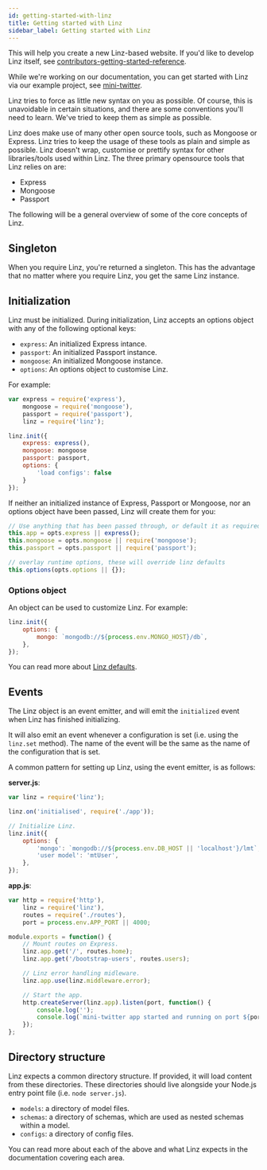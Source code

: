 ```yaml
---
id: getting-started-with-linz
title: Getting started with Linz
sidebar_label: Getting started with Linz
---
```


This will help you create a new Linz-based website. If you'd like to develop Linz itself, see [contributors-getting-started-reference](./getting-started-with-linz-development).

While we're working on our documentation, you can get started with Linz via our example project, see [mini-twitter](./mini-twitter).

Linz tries to force as little new syntax on you as possible. Of course, this is unavoidable in certain situations, and there are some conventions you'll need to learn. We've tried to keep them as simple as possible.

Linz does make use of many other open source tools, such as Mongoose or Express. Linz tries to keep the usage of these tools as plain and simple as possible. Linz doesn't wrap, customise or prettify syntax for other libraries/tools used within Linz. The three primary opensource tools that Linz relies on are:

-   Express
-   Mongoose
-   Passport

The following will be a general overview of some of the core concepts of Linz.

## Singleton

When you require Linz, you're returned a singleton. This has the advantage that no matter where you require Linz, you get the same Linz instance.

## Initialization

Linz must be initialized. During initialization, Linz accepts an options object with any of the following optional keys:

-   `express`: An initialized Express intance.
-   `passport`: An initialized Passport instance.
-   `mongoose`: An initialized Mongoose instance.
-   `options`: An options object to customise Linz.

For example:

```javascript
var express = require('express'),
    mongoose = require('mongoose'),
    passport = require('passport'),
    linz = require('linz');

linz.init({
    express: express(),
    mongoose: mongoose
    passport: passport,
    options: {
        'load configs': false
    }
});
```

If neither an initialized instance of Express, Passport or Mongoose, nor an options object have been passed, Linz will create them for you:

```javascript
// Use anything that has been passed through, or default it as required.
this.app = opts.express || express();
this.mongoose = opts.mongoose || require('mongoose');
this.passport = opts.passport || require('passport');

// overlay runtime options, these will override linz defaults
this.options(opts.options || {});
```

### Options object

An object can be used to customize Linz. For example:

```javascript
linz.init({
    options: {
        mongo: `mongodb://${process.env.MONGO_HOST}/db`,
    },
});
```

You can read more about [Linz defaults](./linz-defaults).

## Events

The Linz object is an event emitter, and will emit the `initialized` event when Linz has finished initializing.

It will also emit an event whenever a configuration is set (i.e. using the `linz.set` method). The name of the event will be the same as the name of the configuration that is set.

A common pattern for setting up Linz, using the event emitter, is as follows:

**server.js**:

```javascript
var linz = require('linz');

linz.on('initialised', require('./app'));

// Initialize Linz.
linz.init({
    options: {
        'mongo': `mongodb://${process.env.DB_HOST || 'localhost'}/lmt`,
        'user model': 'mtUser',
    },
});
```

**app.js**:

```javascript
var http = require('http'),
    linz = require('linz'),
    routes = require('./routes'),
    port = process.env.APP_PORT || 4000;

module.exports = function() {
    // Mount routes on Express.
    linz.app.get('/', routes.home);
    linz.app.get('/bootstrap-users', routes.users);

    // Linz error handling midleware.
    linz.app.use(linz.middleware.error);

    // Start the app.
    http.createServer(linz.app).listen(port, function() {
        console.log('');
        console.log(`mini-twitter app started and running on port ${port}`);
    });
};
```

## Directory structure

Linz expects a common directory structure. If provided, it will load content from these directories. These directories should live alongside your Node.js entry point file (i.e. `node server.js`).

-   `models`: a directory of model files.
-   `schemas`: a directory of schemas, which are used as nested schemas within a model.
-   `configs`: a directory of config files.

You can read more about each of the above and what Linz expects in the documentation covering each area.
